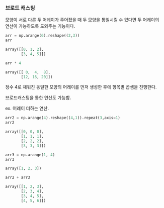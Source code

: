 ### 브로드 캐스팅
모양이 서로 다른 두 어레이가 주어졌을 때 두 모양을 통일시킬 수 있다면 두 어레이의 연산이 가능하도록 도와주는 기능이다.
```python
arr = np.arange(6).reshape((2,3))
arr
```
```python
array([[0, 1, 2],
       [3, 4, 5]])
```
```python
arr * 4
```
```python
array([[ 0,  4,  8],
       [12, 16, 20]])
```
정수 4로 채워진 동일한 모양의 어레이를 먼저 생성한 후에 항목별 곱셈을 진행한다.

브로드캐스팅을 통한 연산도 가능함.

ex. 어레이 더하는 연산.

```python
arr2 = np.arange(4).reshape((4,1)).repeat(3,axis=1)
arr2
```
```python
array([[0, 0, 0],
       [1, 1, 1],
       [2, 2, 2],
       [3, 3, 3]])
```
```python
arr3 = np.arange(1, 4)
arr3
```
```python
array([1, 2, 3])
```
```python
arr2 + arr3
```
```python
array([[1, 2, 3],
       [2, 3, 4],
       [3, 4, 5],
       [4, 5, 6]])
```
